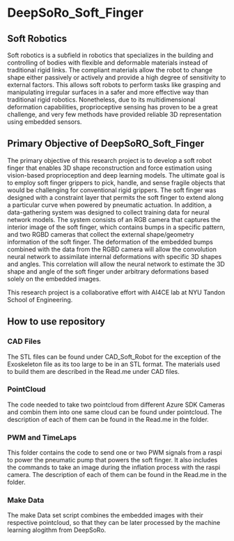 # DeepSoRo_Soft_Finger

## Soft Robotics

Soft robotics is a subfield in robotics that specializes in the building and controlling of bodies with flexible and deformable materials instead of traditional rigid links. The compliant materials allow the robot to change shape either passively or actively and provide a high degree of sensitivity to external factors. This allows soft robots to perform tasks like grasping and manipulating irregular surfaces in a safer and more effective way than traditional rigid robotics. Nonetheless, due to its multidimensional deformation capabilities, proprioceptive sensing has proven to be a great challenge, and very few methods have provided reliable 3D representation using embedded sensors. 

## Primary Objective of DeepSoRO_Soft_Finger

The primary objective of this research project is to develop a soft robot finger that enables 3D shape reconstruction and force estimation using vision-based proprioception and deep learning models. The ultimate goal is to employ soft finger grippers to pick, handle, and sense fragile objects that would be challenging for conventional rigid grippers. The soft finger was designed with a constraint layer that permits the soft finger to extend along a particular curve when powered by pneumatic actuation. In addition, a data-gathering system was designed to collect training data for neural network models. The system consists of an RGB camera that captures the interior image of the soft finger, which contains bumps in a specific pattern, and two RGBD cameras that collect the external shape/geometry information of the soft finger. The deformation of the embedded bumps combined with the data from the RGBD camera will allow the convolution neural network to assimilate internal deformations with specific 3D shapes and angles. This correlation will allow the neural network to estimate the 3D shape and angle of the soft finger under arbitrary deformations based solely on the embedded images.

This research project is a collaborative effort with AI4CE lab at NYU Tandon School of Engineering. 

## How to use repository 

### CAD Files 
 
The STL files can be found under CAD_Soft_Robot for the exception of the Exoskeleton file as its too large to be in an STL format. The materials used to build them are described in the Read.me under CAD files. 

### PointCloud 

The code needed to take two pointcloud from different Azure SDK Cameras and combin them into one same cloud can be found under pointcloud. The description of each of them can be found in the Read.me in the folder. 

### PWM and TimeLaps 

This folder contains the code to send one or two PWM signals from a raspi to power the pneumatic pump that powers the soft finger. It also includes the commands to take an image during the inflation process with the raspi camera. The description of each of them can be found in the Read.me in the folder. 

### Make Data 

The make Data set script combines the embedded images with their respective pointcloud, so that they can be later processed by the machine learning alogithm from DeepSoRo. 
